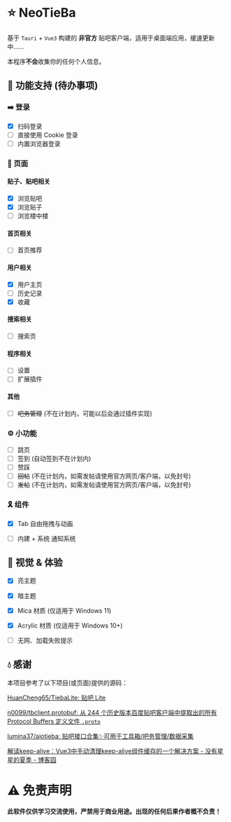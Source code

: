 # ⭐ NeoTieBa

基于 `Tauri` + `Vue3` 构建的 **非官方** 贴吧客户端，适用于桌面端应用，缓速更新中……

本程序**不会**收集你的任何个人信息。



## 🚀 功能支持 (待办事项)

### ➡️ 登录

- [x] 扫码登录
- [ ] 直接使用 Cookie 登录
- [ ] 内置浏览器登录

### 📄 页面

#### 贴子、贴吧相关

- [x] 浏览贴吧
- [x] 浏览贴子
- [ ] 浏览楼中楼

#### 首页相关

- [ ] 首页推荐

#### 用户相关

- [x] 用户主页
- [ ] 历史记录
- [x] 收藏

#### 搜索相关

- [ ] 搜索页

#### 程序相关

- [ ] 设置
- [ ] 扩展插件

#### 其他

- [ ] ~~吧务管理~~ (不在计划内，可能以后会通过插件实现)

### ⚙ 小功能

- [ ] 跳页
- [ ] 签到 (自动签到不在计划内)
- [ ] 赞踩
- [ ] ~~回帖~~ (不在计划内，如需发帖请使用官方网页/客户端，以免封号)
- [ ] ~~发帖~~ (不在计划内，如需发帖请使用官方网页/客户端，以免封号)

### 🎗️ 组件

- [x] Tab 自由拖拽与动画
- [ ] 内建 + 系统 通知系统



## 👀 视觉 & 体验

- [x] 亮主题
- [x] 暗主题
- [x] Mica 材质 (仅适用于 Windows 11)
- [x] Acrylic 材质 (仅适用于 Windows 10+)
- [ ] 无网、加载失败提示



## 💧 感谢

本项目参考了以下项目(或页面)提供的源码：

[HuanCheng65/TiebaLite: 贴吧 Lite](https://github.com/HuanCheng65/TiebaLite)

[n0099/tbclient.protobuf: 从 244 个历史版本百度贴吧客户端中提取出的所有 Protocol Buffers 定义文件 `.proto`](https://github.com/n0099/tbclient.protobuf)

[lumina37/aiotieba: 贴吧接口合集✨可用于工具箱/吧务管理/数据采集](https://github.com/lumina37/aiotieba)

[解读keep-alive：Vue3中手动清理keep-alive组件缓存的一个解决方案 - 没有星星的夏季 - 博客园](https://www.cnblogs.com/shanfeng1000/p/16692266.html)



# ⚠ 免责声明

**此软件仅供学习交流使用，严禁用于商业用途。出现的任何后果作者概不负责！**
